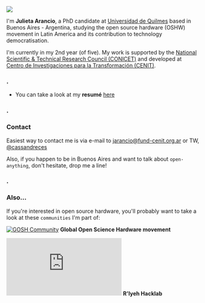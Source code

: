 ![](https://s18.postimg.org/8cbhziirt/jiji.jpg)

I'm **Julieta Arancio**, a PhD candidate at [Universidad de Quilmes](https://unq.edu.ar) based in Buenos Aires - Argentina, studying the open source hardware (OSHW) movement in Latin America and its contribution to technology democratisation. 

I'm currently in my 2nd year (of five). My work is supported by the [National Scientific & Technical Research Council (CONICET)](http://www.conicet.gov.ar) and developed at [Centro de Investigaciones para la Transformación (CENIT)](http://www.fund-cenit.org.ar). 

### .
- You can take a look at my **resumé** [here](/phD_EN/resume.md)

### .

### Contact

Easiest way to contact me is via e-mail to [jarancio@fund-cenit.org.ar](mailto:jarancio@fund-cenit.org.ar) or TW, [@cassandreces](www.twitter.com/cassandreces)

Also, if you happen to be in Buenos Aires and want to talk about `open-anything`, don't hesitate, drop me a line!

### .

### Also...

If you're interested in open source hardware, you'll probably want to take a look at these `communities` I'm part of:

[![GOSH Community](https://s18.postimg.org/tlz4ae1nd/gosh.jpg)](https://openhardware.science)   **Global Open Science Hardware movement**

[![R'lyeh HackLab](https://wiki.rlab.be/lib/exe/fetch.php?media=logo.png)](https://rlab.be)   **R'lyeh Hacklab**
